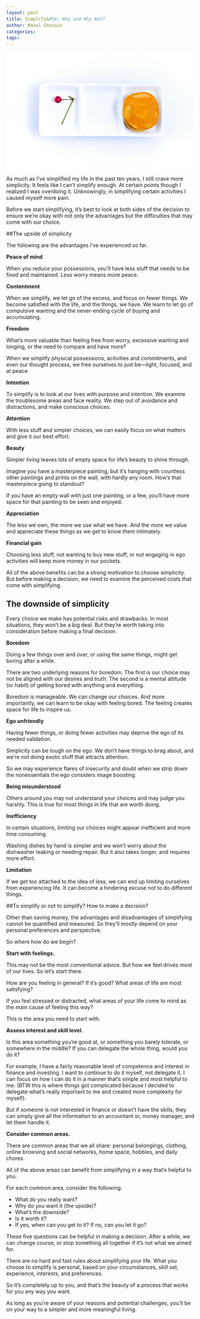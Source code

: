 ```yaml
---
layout: post
title: Simplify&#58; Why and Why Not?
author: Manal Ghosain
categories:
tags:
---
```


![Simple food](/images/simplify.jpg)

As much as I’ve simplified my life in the past ten years, I still crave more simplicity. It feels like I can’t simplify enough. At certain points though I realized I was overdoing it. Unknowingly, in simplifying certain activities I caused myself more pain.

Before we start simplifying, it’s best to look at both sides of the decision to ensure we’re okay with not only the advantages but the difficulties that may come with our choice.

##The upside of simplicity

The following are the advantages I’ve experienced so far.

**Peace of mind**

When you reduce your possessions, you’ll have less stuff that needs to be fixed and maintained. Less worry means more peace.

**Contentment**

When we simplify, we let go of the excess, and focus on fewer things. We become satisfied with the life, and the things, we have. We learn to let go of compulsive wanting and the never-ending cycle of buying and accumulating.

**Freedom**

What’s more valuable than feeling free from worry, excessive wanting and longing, or the need to compare and have more?

When we simplify physical possessions, activities and commitments, and even our thought process, we free ourselves to just be—light, focused, and at peace.

**Intention**

To simplify is to look at our lives with purpose and intention. We examine the troublesome areas and face reality. We step out of avoidance and distractions, and make conscious choices.

**Attention**

With less stuff and simpler choices, we can easily focus on what matters and give it our best effort.

**Beauty**

Simpler living leaves lots of empty space for life’s beauty to shine through.

Imagine you have a masterpiece painting, but it’s hanging with countless other paintings and prints on the wall, with hardly any room. How’s that masterpiece going to standout? 

If you have an empty wall with just one painting, or a few, you’ll have more space for that painting to be seen and enjoyed.

**Appreciation**

The less we own, the more we use what we have. And the more we value and appreciate these things as we get to know them intimately.

**Financial gain**

Choosing less stuff, not wanting to buy new stuff, or not engaging in ego activities will keep more money in our pockets.

All of the above benefits can be a strong motivation to choose simplicity. But before making a decision, we need to examine the perceived costs that come with simplifying.

## The downside of simplicity

Every choice we make has potential risks and drawbacks. In most situations, they won’t be a big deal. But they’re worth taking into consideration before making a final decision.

**Boredom**

Doing a few things over and over, or using the same things, might get boring after a while. 

There are two underlying reasons for boredom. The first is our choice may not be aligned with our desires and truth. The second is a mental attitude (or habit) of getting bored with anything and everything.

Boredom is manageable. We can change our choices. And more importantly, we can learn to be okay with feeling bored. The feeling creates space for life to inspire us.

**Ego unfriendly**

Having fewer things, or doing fewer activities may deprive the ego of its needed validation.

Simplicity can be tough on the ego. We don’t have things to brag about, and we’re not doing exotic stuff that attracts attention. 

So we may experience flares of insecurity and doubt when we strip down the nonessentials the ego considers image boosting.

**Being misunderstood**

Others around you may not understand your choices and may judge you harshly. This is true for most things in life that are worth doing. 

**Inefficiency**

In certain situations, limiting our choices might appear inefficient and more time consuming.

Washing dishes by hand is simpler and we won’t worry about the dishwasher leaking or needing repair. But it also takes longer, and requires more effort.

**Limitation**

If we get too attached to the idea of less, we can end up limiting ourselves from experiencing life. It can become a hindering excuse not to do different things.

##To simplify or not to simplify? How to make a decision?

Other than saving money, the advantages and disadvantages of simplifying cannot be quantified and measured. So they’ll mostly depend on your personal preferences and perspective.

So where how do we begin?

**Start with feelings.**

This may not be the most conventional advice. But how we feel drives most of our lives. So let’s start there.

How are you feeling in general? If it’s good? What areas of life are most satisfying? 

If you feel stressed or distracted, what areas of your life come to mind as the main cause of feeling this way?

This is the area you need to start with.

**Assess interest and skill level.**

Is this area something you’re good at, or something you barely tolerate, or somewhere in the middle? If you can delegate the whole thing, would you do it?

For example, I have a fairly reasonable level of competence and interest in finance and investing. I want to continue to do it myself, not delegate it. I can focus on how I can do it in a manner that’s simple and most helpful to me. (BTW this is where things got complicated because I decided to delegate what’s really important to me and created more complexity for myself).

But if someone is not interested in finance or doesn’t have the skills, they can simply give all the information to an accountant or, money manager, and let them handle it.
 
**Consider common areas.**

There are common areas that we all share: personal belongings, clothing, online browsing and social networks, home space, hobbies, and daily chores.

All of the above areas can benefit from simplifying in a way that’s helpful to you.

For each common area, consider the following:

- What do you really want?
- Why do you want it (the upside)?
- What’s the downside?
- Is it worth it?
- If yes, when can you get to it? If no, can you let it go?

These five questions can be helpful in making a decision. After a while, we can change course, or stop something all together if it’s not what we aimed for.

There are no hard and fast rules about simplifying your life. What you choose to simplify is personal, based on your circumstances, skill set, experience, interests, and preferences.

So it’s completely up to you, and that’s the beauty of a process that works for you any way you want. 

As long as you’re aware of your reasons and potential challenges, you’ll be on your way to a simpler and more meaningful living.
